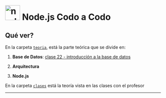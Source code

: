 # <img width="48" height="48" src="https://img.icons8.com/fluency/48/node-js.png" alt="node-js"/> Node.js Codo a Codo

## Qué ver?

En la carpeta [`teoria`](https://github.com/eugenia1984/node/tree/main/node_codo_a_codo/teoria), está la parte teórica que se divide en:


1. **Base de Datos**: [clase 22 - introducción a la base de datos](https://github.com/eugenia1984/node/blob/main/node_codo_a_codo/teoria/clase-22.md)

2. **Arquitectura**

3. **Node.js**

En la carpeta [`clases`](https://github.com/eugenia1984/node/blob/main/node_codo_a_codo/clases) está la teoría vista en las clases con el profesor

---
